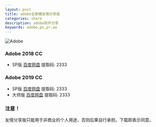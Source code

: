```yaml
---
layout: post
title: adobe全家桶友情分享版
categories: share
description: adobe软件分享
keywords: adobe,ps,pr,ae
---
```

![Adobe](https://ss1.bdstatic.com/70cFuXSh_Q1YnxGkpoWK1HF6hhy/it/u=1639362525,2270940158&fm=26&gp=0.jpg)

### Adobe 2018 CC
+ SP版
    [百度网盘](https://pan.baidu.com/s/1HFYkODsEe--QNeuR5tj_nQ)
    提取码: 2333

### Adobe 2019 CC
+ SP版
    [百度网盘](https://pan.baidu.com/s/1nno6YmdAi7RIN4LeRjsGPw)
    提取码: 2333
+ 大师版
    [百度网盘](https://pan.baidu.com/s/1mjz_QGW2j6tMr6KpB77uDA)
    提取码: 2333

### 注意！
友情分享版只能用于非商业的个人用途，否则后果自行承担。下载即表示同意。
